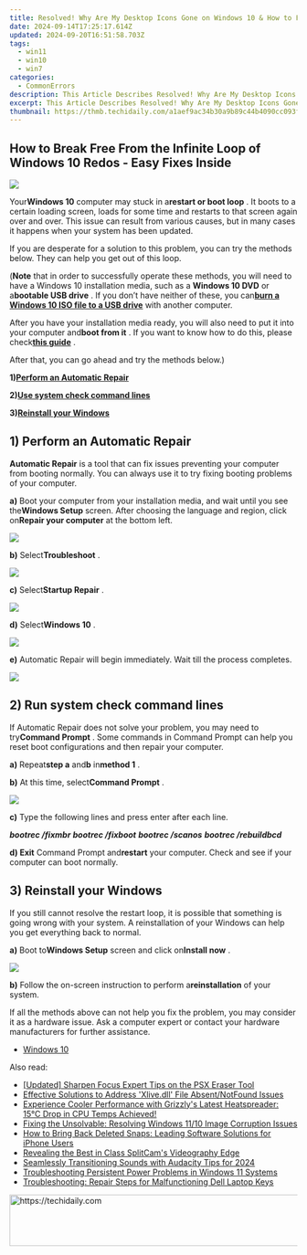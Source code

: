```yaml
---
title: Resolved! Why Are My Desktop Icons Gone on Windows 10 & How to Fix Them Back
date: 2024-09-14T17:25:17.614Z
updated: 2024-09-20T16:51:58.703Z
tags:
  - win11
  - win10
  - win7
categories:
  - CommonErrors
description: This Article Describes Resolved! Why Are My Desktop Icons Gone on Windows 10 & How to Fix Them Back
excerpt: This Article Describes Resolved! Why Are My Desktop Icons Gone on Windows 10 & How to Fix Them Back
thumbnail: https://thmb.techidaily.com/a1aef9ac34b30a9b89c44b4090cc093f70a661d81b3d63d1adb081d4443463d3.jpg
---
```


## How to Break Free From the Infinite Loop of Windows 10 Redos - Easy Fixes Inside

![](https://images.drivereasy.com/wp-content/uploads/2017/10/img_59dad6e2ec423.png)

 Your**Windows 10** computer may stuck in a**restart or boot loop** . It boots to a certain loading screen, loads for some time and restarts to that screen again over and over. This issue can result from various causes, but in many cases it happens when your system has been updated.

 If you are desperate for a solution to this problem, you can try the methods below. They can help you get out of this loop.

 (**Note** that in order to successfully operate these methods, you will need to have a Windows 10 installation media, such as a **Windows 10 DVD** or a**bootable USB drive** . If you don’t have neither of these, you can[**burn a Windows 10 ISO file to a USB drive**](https://tools.techidaily.com/drivereasy/download/) with another computer.

 After you have your installation media ready, you will also need to put it into your computer and**boot from it** . If you want to know how to do this, please check[**this guide**](https://tools.techidaily.com/drivereasy/download/) .

After that, you can go ahead and try the methods below.)

 **1)[Perform an Automatic Repair](https://tools.techidaily.com/drivereasy/download/)**

 **2)[Use system check command lines](https://tools.techidaily.com/drivereasy/download/)**

 **3)[Reinstall your Windows](https://tools.techidaily.com/drivereasy/download/)**
  
## 1) Perform an Automatic Repair

**Automatic Repair** is a tool that can fix issues preventing your computer from booting normally. You can always use it to try fixing booting problems of your computer.

**a)** Boot your computer from your installation media, and wait until you see the**Windows Setup** screen. After choosing the language and region, click on**Repair your computer** at the bottom left.

![](https://images.drivereasy.com/wp-content/uploads/2017/07/img_595ef37da91e2.png)

**b)**  Select**Troubleshoot** .

![](https://images.drivereasy.com/wp-content/uploads/2017/07/img_595ef3e847177.png)

**c)**  Select**Startup Repair** .

![](https://images.drivereasy.com/wp-content/uploads/2017/07/img_595ef40fe26ba.png)

**d)**  Select**Windows 10** .

![](https://images.drivereasy.com/wp-content/uploads/2017/07/img_595ef7ae0f0f7.png)

**e)** Automatic Repair will begin immediately. Wait till the process completes.

![](https://images.drivereasy.com/wp-content/uploads/2017/07/img_595ef84e8e8d9.png)
  
## 2) Run system check command lines

 If Automatic Repair does not solve your problem, you may need to try**Command Prompt** . Some commands in Command Prompt can help you reset boot configurations and then repair your computer.

**a)**  Repeat**step a** and**b** in**method 1** .

**b)**  At this time, select**Command Prompt** .

![](https://images.drivereasy.com/wp-content/uploads/2017/07/img_595efba62ceea.png)

**c)**  Type the following lines and press enter after each line.

_**bootrec /fixmbr**_
_**bootrec /fixboot**_
_**bootrec /scanos**_
_**bootrec /rebuildbcd**_

**d) Exit** Command Prompt and**restart** your computer. Check and see if your computer can boot normally.  
  
## 3) Reinstall your Windows

 If you still cannot resolve the restart loop, it is possible that something is going wrong with your system. A reinstallation of your Windows can help you get everything back to normal.

**a)** Boot to**Windows Setup** screen and click on**Install now** .

![](https://images.drivereasy.com/wp-content/uploads/2017/07/img_595f034a76368.png)

**b)**  Follow the on-screen instruction to perform a**reinstallation** of your system.  
  
 If all the methods above can not help you fix the problem, you may consider it as a hardware issue. Ask a computer expert or contact your hardware manufacturers for further assistance.

* [Windows 10](https://tools.techidaily.com/drivereasy/download/)

<ins class="adsbygoogle"
     style="display:block"
     data-ad-format="autorelaxed"
     data-ad-client="ca-pub-7571918770474297"
     data-ad-slot="1223367746"></ins>

<ins class="adsbygoogle"
     style="display:block"
     data-ad-client="ca-pub-7571918770474297"
     data-ad-slot="8358498916"
     data-ad-format="auto"
     data-full-width-responsive="true"></ins>

<span class="atpl-alsoreadstyle">Also read:</span>
<div><ul>
<li><a href="https://extra-support.techidaily.com/updated-sharpen-focus-expert-tips-on-the-psx-eraser-tool/"><u>[Updated] Sharpen Focus Expert Tips on the PSX Eraser Tool</u></a></li>
<li><a href="https://techtrends.techidaily.com/effective-solutions-to-address-xlivedll-file-absentnotfound-issues/"><u>Effective Solutions to Address 'Xlive.dll' File Absent/NotFound Issues</u></a></li>
<li><a href="https://hardware-tips.techidaily.com/experience-cooler-performance-with-grizzlys-latest-heatspreader-15c-drop-in-cpu-temps-achieved/"><u>Experience Cooler Performance with Grizzly's Latest Heatspreader: 15°C Drop in CPU Temps Achieved!</u></a></li>
<li><a href="https://common-error.techidaily.com/fixing-the-unsolvable-resolving-windows-1110-image-corruption-issues/"><u>Fixing the Unsolvable: Resolving Windows 11/10 Image Corruption Issues</u></a></li>
<li><a href="https://data-safeguard.techidaily.com/how-to-bring-back-deleted-snaps-leading-software-solutions-for-iphone-users/"><u>How to Bring Back Deleted Snaps: Leading Software Solutions for iPhone Users</u></a></li>
<li><a href="https://digital-screen-recording.techidaily.com/revealing-the-best-in-class-splitcams-videography-edge/"><u>Revealing the Best in Class SplitCam's Videography Edge</u></a></li>
<li><a href="https://extra-support.techidaily.com/seamlessly-transitioning-sounds-with-audacity-tips-for-2024/"><u>Seamlessly Transitioning Sounds with Audacity Tips for 2024</u></a></li>
<li><a href="https://common-error.techidaily.com/troubleshooting-persistent-power-problems-in-windows-11-systems/"><u>Troubleshooting Persistent Power Problems in Windows 11 Systems</u></a></li>
<li><a href="https://common-error.techidaily.com/troubleshooting-repair-steps-for-malfunctioning-dell-laptop-keys/"><u>Troubleshooting: Repair Steps for Malfunctioning Dell Laptop Keys</u></a></li>
</ul></div>

<!-- affiliate ads begin -->
<a href="https://appsumo.8odi.net/c/5597632/2094422/7443" target="_top" id="2094422">
  <img src="//a.impactradius-go.com/display-ad/7443-2094422" border="0" alt="https://techidaily.com" width="728" height="90"/>
</a>
<img height="0" width="0" src="https://appsumo.8odi.net/i/5597632/2094422/7443" style="position:absolute;visibility:hidden;" border="0" />
<!-- affiliate ads end -->

